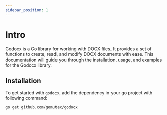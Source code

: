 ```yaml
---
sidebar_position: 1
---
```


# Intro
Godocx is a Go library for working with DOCX files. It provides a set of functions to create, read, and modify DOCX documents with ease. This documentation will guide you through the installation, usage, and examples for the Godocx library.


## Installation

To get started with `godocx`, add the dependency in your go project with following command:

```bash
go get github.com/gomutex/godocx
```
